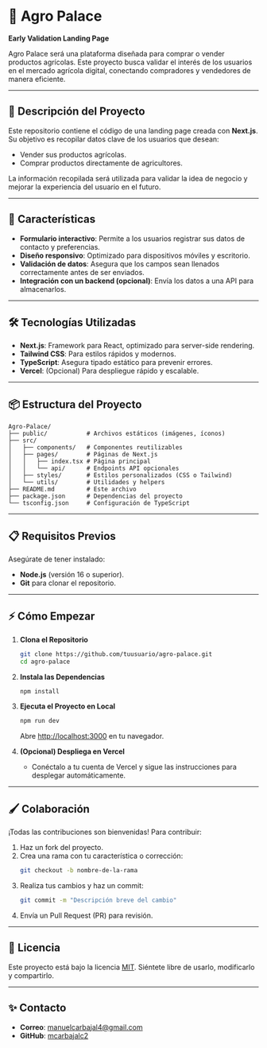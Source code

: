 
# 🌾 Agro Palace
**Early Validation Landing Page**

Agro Palace será una plataforma diseñada para comprar o vender productos agrícolas. Este proyecto busca validar el interés de los usuarios en el mercado agrícola digital, conectando compradores y vendedores de manera eficiente.

---

## 📖 Descripción del Proyecto
Este repositorio contiene el código de una landing page creada con **Next.js**. Su objetivo es recopilar datos clave de los usuarios que desean:
- Vender sus productos agrícolas.
- Comprar productos directamente de agricultores.

La información recopilada será utilizada para validar la idea de negocio y mejorar la experiencia del usuario en el futuro.

---

## 🚀 Características
- **Formulario interactivo**: Permite a los usuarios registrar sus datos de contacto y preferencias.
- **Diseño responsivo**: Optimizado para dispositivos móviles y escritorio.
- **Validación de datos**: Asegura que los campos sean llenados correctamente antes de ser enviados.
- **Integración con un backend (opcional)**: Envía los datos a una API para almacenarlos.

---

## 🛠️ Tecnologías Utilizadas
- **Next.js**: Framework para React, optimizado para server-side rendering.
- **Tailwind CSS**: Para estilos rápidos y modernos.
- **TypeScript**: Asegura tipado estático para prevenir errores.
- **Vercel**: (Opcional) Para despliegue rápido y escalable.

---

## 📦 Estructura del Proyecto

```
Agro-Palace/
├── public/           # Archivos estáticos (imágenes, íconos)
├── src/
│   ├── components/   # Componentes reutilizables
│   ├── pages/        # Páginas de Next.js
│   │   ├── index.tsx # Página principal
│   │   └── api/      # Endpoints API opcionales
│   ├── styles/       # Estilos personalizados (CSS o Tailwind)
│   └── utils/        # Utilidades y helpers
├── README.md         # Este archivo
├── package.json      # Dependencias del proyecto
└── tsconfig.json     # Configuración de TypeScript
```

---

## 📋 Requisitos Previos
Asegúrate de tener instalado:
- **Node.js** (versión 16 o superior).
- **Git** para clonar el repositorio.

---

## ⚡ Cómo Empezar

1. **Clona el Repositorio**
   ```bash
   git clone https://github.com/tuusuario/agro-palace.git
   cd agro-palace
   ```

2. **Instala las Dependencias**
   ```bash
   npm install
   ```

3. **Ejecuta el Proyecto en Local**
   ```bash
   npm run dev
   ```
   Abre [http://localhost:3000](http://localhost:3000) en tu navegador.

4. **(Opcional) Despliega en Vercel**
   - Conéctalo a tu cuenta de Vercel y sigue las instrucciones para desplegar automáticamente.

---

## 🖌️ Colaboración

¡Todas las contribuciones son bienvenidas!
Para contribuir:
1. Haz un fork del proyecto.
2. Crea una rama con tu característica o corrección:
   ```bash
   git checkout -b nombre-de-la-rama
   ```
3. Realiza tus cambios y haz un commit:
   ```bash
   git commit -m "Descripción breve del cambio"
   ```
4. Envía un Pull Request (PR) para revisión.

---

## 📄 Licencia

Este proyecto está bajo la licencia [MIT](LICENSE). Siéntete libre de usarlo, modificarlo y compartirlo.

---

## ✨ Contacto

- **Correo**: manuelcarbajal4@gmail.com
- **GitHub**: [mcarbajalc2](https://github.com/mcarbajalc2)
